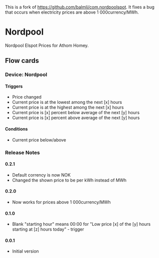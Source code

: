 This is a fork of https://github.com/balmli/com.nordpoolspot. It fixes a bug that occurs when electricity prices are above 1 000currency/MWh.

# Nordpool

Nordpool Elspot Prices for Athom Homey.

## Flow cards

### Device: Nordpool

#### Triggers

- Price changed
- Current price is at the lowest among the next [x] hours
- Current price is at the highest among the next [x] hours
- Current price is [x] percent below average of the next [y] hours
- Current price is [x] percent above average of the next [y] hours

#### Conditions
- Current price below/above

### Release Notes

#### 0.2.1
- Default corrency is now NOK
- Changed the shown price to be per kWh instead of MWh

#### 0.2.0
- Now works for prices above 1 000currency/MWh

#### 0.1.0
- Blank "starting hour" means 00:00 for "Low price [x] of the [y] hours starting at [z] hours today" - trigger

#### 0.0.1
- Initial version
